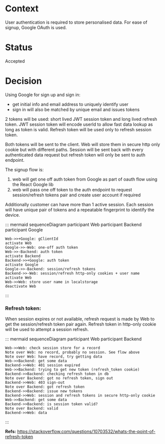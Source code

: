 # Context

User authentication is required to store personalised data. 
For ease of signup, Google OAuth is used.

# Status

Accepted

# Decision

Using Google for sign up and sign in:
 - get initial info and email address to uniquely identify user
 - sign in will also be matched by unique email and issues tokens

2 tokens will be used: short lived JWT session token and long lived refresh token.
JWT session token will encode userId to allow fast data lookup as long as token is valid.
Refresh token will be used only to refresh session token.

Both tokens will be sent to the client. Web will store them in secure http only cookie but with different paths.
Session will be sent back with every authenticated data request but refresh token will only be sent to auth endpoint.

The signup flow is: 
 1. web will get one off auth token from Google as part of oauth flow using the React Google lib
 2. web will pass one off token to the auth endpoint to request session/refresh tokens pair and create user account if required

Additionally customer can have more than 1 active session. Each session will have unique pair of tokens and a repeatable fingerprint to identify the device.

::: mermaid
sequenceDiagram
    participant Web
    participant Backend
    participant Google

    Web->>+Google: gClientId
    activate Web
    Google->>-Web: one-off auth token
    Web->>-Backend: auth token
    activate Backend
    Backend->>+Google: auth token
    activate Google
    Google->>-Backend: session/refresh tokens
    Backend->>-Web: session/refresh http-only cookies + user name
    activate Web
    Web->>Web: store user name in localstorage
    deactivate Web
:::

### Refresh token:

When session expires or not available, refresh request is made by Web to get the session/refresh token pair again.
Refresh token in http-only cookie will be used to attempt a session refresh.

::: mermaid
sequenceDiagram
    participant Web
    participant Backend

    Web->>Web: check session store for a record
    Note over Web: no record, probably no session. See flow above
    Note over Web: have record, try getting data
    Web->>Backend: get some data
    Backend->>Web: 401 session expired
    Web->>Backend: trying to get new token (refresh_token cookie)
    Backend->>Backend: checking refresh token in db
    Note over Backend: got no refresh token, sign out
    Backend->>Web: 403 sign-out
    Note over Backend: got refresh token
    Backend->>Backend: issue new tokens
    Backend->>Web: session and refresh tokens in secure http-only cookie
    Web->>Backend: get some data
    Backend->>Backend: is session token valid?
    Note over Backend: valid
    Backend->>Web: data
:::


**Refs:**
    https://stackoverflow.com/questions/10703532/whats-the-point-of-refresh-token